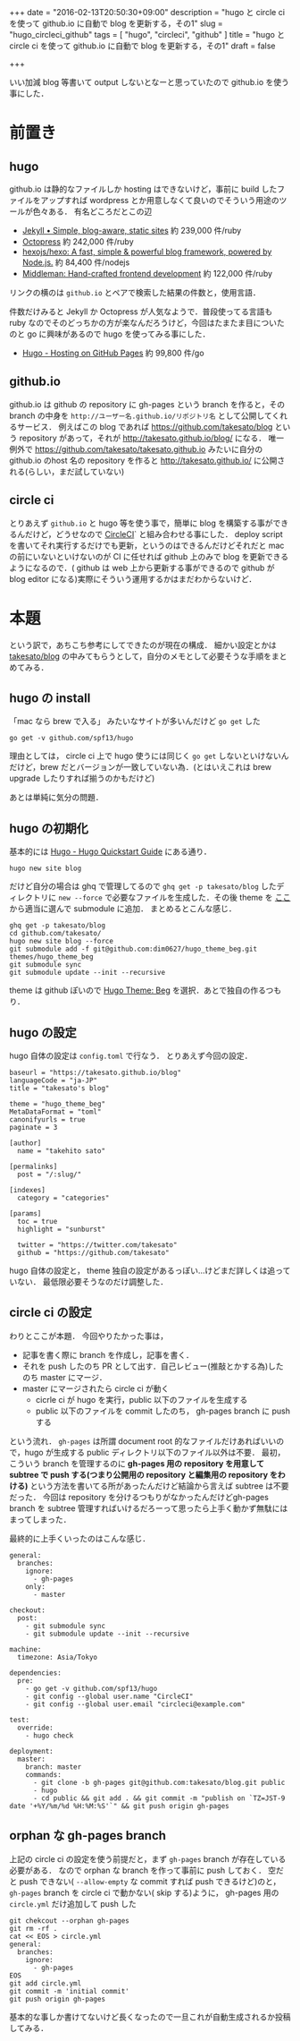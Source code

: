 +++
date = "2016-02-13T20:50:30+09:00"
description = "hugo と circle ci を使って github.io に自動で blog を更新する，その1"
slug = "hugo_circleci_github"
tags = [
  "hugo",
  "circleci",
  "github"
]
title = "hugo と circle ci を使って github.io に自動で blog を更新する，その1"
draft = false

+++

いい加減 blog 等書いて output しないとなーと思っていたので github.io を使う事にした．

<!--more-->
# 前置き

##  hugo

github.io は静的なファイルしか hosting はできないけど，事前に build したファイルをアップすれば wordpress とか用意しなくて良いのでそういう用途のツールが色々ある．
有名どころだとこの辺

- [Jekyll • Simple, blog-aware, static sites](https://jekyllrb.com/) 約 239,000 件/ruby
- [Octopress](http://octopress.org/) 約 242,000 件/ruby
- [hexojs/hexo: A fast, simple & powerful blog framework, powered by Node.js.](https://github.com/hexojs/hexo) 約 84,400 件/nodejs
- [Middleman: Hand-crafted frontend development](https://middlemanapp.com/) 約 122,000 件/ruby


リンクの横のは `github.io` とペアで検索した結果の件数と，使用言語．

件数だけみると Jekyll か Octopress が人気なようで．普段使ってる言語も ruby なのでそのどっちかの方が楽なんだろうけど，今回はたまたま目についたのと go に興味があるので hugo を使ってみる事にした．

- [Hugo - Hosting on GitHub Pages](https://gohugo.io/tutorials/github-pages-blog/)  約 99,800 件/go

## github.io

github.io は github の repository に gh-pages という branch を作ると，その branch の中身を `http://ユーザー名.github.io/リポジトリ名` として公開してくれるサービス．
例えばこの blog であれば https://github.com/takesato/blog という repository があって，それが http://takesato.github.io/blog/ になる．
唯一例外で https://github.com/takesato/takesato.github.io みたいに自分の github.io のhost 名の repository を作ると http://takesato.github.io/ に公開される(らしい，まだ試していない)

## circle ci

とりあえず `github.io` と hugo 等を使う事で，簡単に blog を構築する事ができるんだけど，どうせなので [CircleCI](https://circleci.com/)` と組み合わせる事にした． deploy script を書いてそれ実行するだけでも更新，というのはできるんだけどそれだと mac の前にいないといけないのが CI に任せれば github 上のみで blog を更新できるようになるので．( github は web 上から更新する事ができるので github が blog editor になる)実際にそういう運用するかはまだわからないけど．

# 本題

という訳で，あちこち参考にしてできたのが現在の構成．
細かい設定とかは [takesato/blog](https://github.com/takesato/blog) の中みてもらうとして，自分のメモとして必要そうな手順をまとめてみる．

## hugo の install

「mac なら brew で入る」 みたいなサイトが多いんだけど `go get` した
```shell
go get -v github.com/spf13/hugo
```

理由としては， circle ci 上で hugo 使うには同じく `go get` しないといけないんだけど，brew だとバージョンが一致していない為．(とはいえこれは brew upgrade したりすれば揃うのかもだけど)

あとは単純に気分の問題．

## hugo の初期化

基本的には [Hugo - Hugo Quickstart Guide](https://gohugo.io/overview/quickstart/) にある通り．

```shell
hugo new site blog
```

だけど自分の場合は ghq で管理してるので `ghq get -p takesato/blog` したディレクトリに `new --force` で必要なファイルを生成した．その後 theme を [ここ](http://themes.gohugo.io/) から適当に選んで submodule に追加．
まとめるとこんな感じ．

```shell
ghq get -p takesato/blog
cd github.com/takesato/
hugo new site blog --force
git submodule add -f git@github.com:dim0627/hugo_theme_beg.git themes/hugo_theme_beg
git submodule sync
git submodule update --init --recursive
```

theme は github ぽいので [Hugo Theme: Beg](http://themes.gohugo.io/beg/) を選択．あとで独自の作るつもり．

## hugo の設定

hugo 自体の設定は `config.toml` で行なう．
とりあえず今回の設定．

```
baseurl = "https://takesato.github.io/blog"
languageCode = "ja-JP"
title = "takesato's blog"

theme = "hugo_theme_beg"
MetaDataFormat = "toml"
canonifyurls = true
paginate = 3

[author]
  name = "takehito sato"

[permalinks]
  post = "/:slug/"

[indexes]
  category = "categories"

[params]
  toc = true
  highlight = "sunburst"

  twitter = "https://twitter.com/takesato"
  github = "https://github.com/takesato"
```

hugo 自体の設定と， theme 独自の設定があるっぽい…けどまだ詳しくは追っていない．
最低限必要そうなのだけ調整した．

## circle ci の設定

わりとここが本題．
今回やりたかった事は，

- 記事を書く際に branch を作成し，記事を書く．
- それを push したのち PR として出す．自己レビュー(推敲とかする為)したのち master にマージ．
- master にマージされたら circle ci が動く
  - cicrle ci が hugo を実行，public 以下のファイルを生成する
  - public 以下のファイルを commit したのち， gh-pages branch に push する

という流れ．
`gh-pages` は所謂 document root 的なファイルだけあればいいので，hugo が生成する public ディレクトリ以下のファイル以外は不要．
最初，こういう branch を管理するのに **gh-pages 用の repository を用意して subtree で push する(つまり公開用の repository と編集用の repository をわける)** という方法を書いてる所があったんだけど結論から言えば subtree は不要だった．
今回は repository を分けるつもりがなかったんだけどgh-pages branch を subtree 管理すればいけるだろーって思ったら上手く動かず無駄にはまってしまった．

最終的に上手くいったのはこんな感じ．

```shell
general:
  branches:
    ignore:
      - gh-pages
    only:
      - master

checkout:
  post:
    - git submodule sync
    - git submodule update --init --recursive

machine:
  timezone: Asia/Tokyo

dependencies:
  pre:
    - go get -v github.com/spf13/hugo
    - git config --global user.name "CircleCI"
    - git config --global user.email "circleci@example.com"

test:
  override:
    - hugo check

deployment:
  master:
    branch: master
    commands:
      - git clone -b gh-pages git@github.com:takesato/blog.git public
      - hugo
      - cd public && git add . && git commit -m "publish on `TZ=JST-9 date '+%Y/%m/%d %H:%M:%S'`" && git push origin gh-pages
```

## orphan な gh-pages branch

上記の circle ci の設定を使う前提だと，まず `gh-pages` branch が存在している必要がある．
なので orphan な branch を作って事前に push しておく．
空だと push できない( `--allow-empty` な commit すれば push できるけど)のと， `gh-pages` branch を circle ci で動かない( skip する)ように， gh-pages 用の `circle.yml` だけ追加して push した

```shell
git chekcout --orphan gh-pages
git rm -rf .
cat << EOS > circle.yml
general:
  branches:
    ignore:
      - gh-pages
EOS
git add circle.yml
git commit -m 'initial commit'
git push origin gh-pages
```

基本的な事しか書けてないけど長くなったので一旦これが自動生成されるか投稿してみる．
